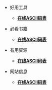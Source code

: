 - 好用工具
  - [**在线ASCII码表**](http://www.fly63.com/tool/ascii/)

- 必看书籍
  - [**在线ASCII码表**](http://www.fly63.com/tool/ascii/)

- 有用资源
  - [**在线ASCII码表**](http://www.fly63.com/tool/ascii/)
  
- 网站信息
  - [**在线ASCII码表**](http://www.fly63.com/tool/ascii/)
  


